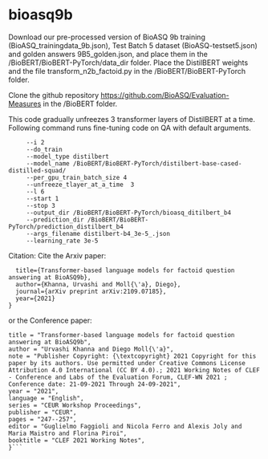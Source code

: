 # bioasq9b
Download our pre-processed version of BioASQ 9b training (BioASQ_trainingdata_9b.json), Test Batch 5 dataset (BioASQ-testset5.json) and golden answers 9B5_golden.json, and place them in the /BioBERT/BioBERT-PyTorch/data_dir folder. 
Place the DistilBERT weights and the file transform_n2b_factoid.py in the  /BioBERT/BioBERT-PyTorch folder.

Clone the github repository https://github.com/BioASQ/Evaluation-Measures in the /BioBERT folder. 

This code gradually unfreezes 3 transformer layers of DistilBERT at a time. Following command runs fine-tuning code on QA with default arguments. 

```python3 run_bioasq_distilBERT_unfreeze.py   
     --i 2 
	 --do_train  
	 --model_type distilbert 
	 --model_name /BioBERT/BioBERT-PyTorch/distilbert-base-cased-distilled-squad/   
	 --per_gpu_train_batch_size 4  
	 --unfreeze_tlayer_at_a_time  3 
	 --l 6
	 --start 1 
	 --stop 3 
	 --output_dir /BioBERT/BioBERT-PyTorch/bioasq_ditilbert_b4     
	 --prediction_dir /BioBERT/BioBERT-PyTorch/prediction_distilbert_b4
	 --args_filename distilbert-b4_3e-5_.json 
	 --learning_rate 3e-5
```
		 
		 

Citation:
Cite the Arxiv paper:
```@article{khanna2021transformer,
  title={Transformer-based language models for factoid question answering at BioASQ9b},
  author={Khanna, Urvashi and Moll{\'a}, Diego},
  journal={arXiv preprint arXiv:2109.07185},
  year={2021}
}
```

or the Conference paper:

```@inproceedings{a23f5ef4c3ae4df5a7601b0cb2c2b9b7,
title = "Transformer-based language models for factoid question answering at BioASQ9b",
author = "Urvashi Khanna and Diego Moll{\'a}",
note = "Publisher Copyright: {\textcopyright} 2021 Copyright for this paper by its authors. Use permitted under Creative Commons License Attribution 4.0 International (CC BY 4.0).; 2021 Working Notes of CLEF - Conference and Labs of the Evaluation Forum, CLEF-WN 2021 ; Conference date: 21-09-2021 Through 24-09-2021",
year = "2021",
language = "English",
series = "CEUR Workshop Proceedings",
publisher = "CEUR",
pages = "247--257",
editor = "Guglielmo Faggioli and Nicola Ferro and Alexis Joly and Maria Maistro and Florina Piroi",
booktitle = "CLEF 2021 Working Notes",
}```


